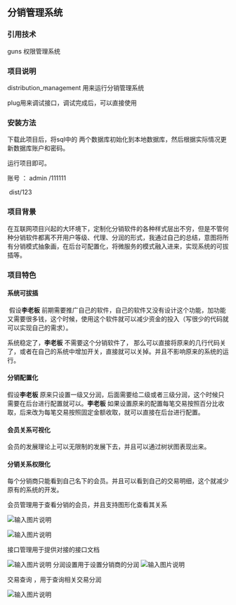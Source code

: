 ## 分销管理系统

###  引用技术

  guns 权限管理系统

### 项目说明

distribution_management  用来运行分销管理系统

plug用来调试接口，调试完成后，可以直接使用

### 安装方法

下载此项目后，将sql中的 两个数据库初始化到本地数据库，然后根据实际情况更新数据库账户和密码。

运行项目即可。

账号 ： admin /111111

​          dist/123

###  项目背景

在互联网项目兴起的大环境下，定制化分销软件的各种样式层出不穷，但是不管何种分销软件都离不开用户等级、代理、分润的形式，我通过自己的总结，意图将所有分销模式抽象画，在后台可配置化，将微服务的模式融入进来，实现系统的可拔插等。

### 项目特色

#### 系统可拔插

​    假设**李老板** 前期需要推广自己的软件，自己的软件又没有设计这个功能，加功能又需要很多钱，这个时候，使用这个软件就可以减少资金的投入（写很少的代码就可以实现自己的需求）。

  系统稳定了，**李老板** 不需要这个分销软件了， 那么可以直接将原来的几行代码关了，或者在自己的系统中增加开关，直接就可以关掉。并且不影响原来的系统的运行。

####  分销配置化

  假设**李老板**  原来只设置一级又分润，后面需要给二级或者三级分润，这个时候只需要在后台进行配置就可以。**李老板** 如果设置原来的配置每笔交易按照百分比收取，后来改为每笔交易按照固定金额收取，就可以直接在后台进行配置。

#### 会员关系可视化

  会员的发展理论上可以无限制的发展下去，并且可以通过树状图表现出来。

#### 分销关系权限化

每个分销商只能看到自己名下的会员。并且可以看到自己的交易明细，这个就减少原有的系统的开发。

会员管理用于查看分销的会员，并且支持图形化查看其关系

![输入图片说明](https://gitee.com/uploads/images/2018/0414/155612_90c66fff_1497609.jpeg "1.jpg")

![输入图片说明](https://gitee.com/uploads/images/2018/0414/155641_9d426b81_1497609.jpeg "2.jpg")

接口管理用于提供对接的接口文档

![输入图片说明](https://gitee.com/uploads/images/2018/0414/155749_cff31c2c_1497609.jpeg "3.jpg")
分润设置用于设置分销商的分润 
![输入图片说明](https://gitee.com/uploads/images/2018/0414/160010_69264fa1_1497609.jpeg "5.jpg")

交易查询 ，用于查询相关交易分润

![输入图片说明](https://gitee.com/uploads/images/2018/0414/155829_4f4d13ad_1497609.jpeg "4.jpg")

